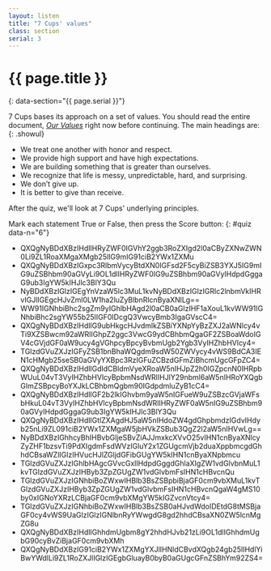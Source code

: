 ```yaml
---
layout: listen
title: "7 Cups' values"
class: section
serial: 3
---
```

# {{ page.title }}
{: data-section="{{ page.serial }}"}

7 Cups bases its approach on a set of values. You should read the entire document, [*Our Values*](https://www.7cups.com/about/values.php "Key Values at 7 Cups") right now before continuing. The main headings are:
{: .showul}

- We treat one another with honor and respect.
- We provide high support and have high expectations.
- We are building something that is greater than ourselves.
- We recognize that life is messy, unpredictable, hard, and surprising.
- We don’t give up.
- It is better to give than receive.

After the quiz, we'll look at 7 Cups' underlying principles.

Mark each statement True or False, then press the Score button:
{: #quiz data-n="6"}

- QXQgNyBDdXBzIHdlIHRyZWF0IGVhY2ggb3RoZXIgd2l0aCByZXNwZWN0Li9ZL1RoaXMgaXMgb25lIG9mIG91ciB2YWx1ZXMu
- QXQgNyBDdXBzIGxpc3RlbmVycyBtdXN0IGFsd2F5cyBiZSB3YXJ5IG9mIG9uZSBhbm90aGVyLi9OL1dlIHRyZWF0IG9uZSBhbm90aGVyIHdpdGggaG9ub3IgYW5kIHJlc3BlY3Qu
- NyBDdXBzIGlzIGEgYnVzaW5lc3MuL1kvNyBDdXBzIGlzIGRlc2lnbmVkIHRvIGJlIGEgcHJvZml0LW1ha2luZyBlbnRlcnByaXNlLg==
- WW91IGNhbiBhc2sgZm9yIGhlbHAgd2l0aCB0aGlzIHF1aXouL1kvWW91IGNhbiBhc2sgYW55b25lIGF0IDcgQ3VwcyBmb3IgaGVscC4=
- QXQgNyBDdXBzIHdlIG9ubHkgcHJvdmlkZSBiYXNpYyBzZXJ2aWNlcy4vTi9XZSBwcm92aWRlIGhpZ2ggc3VwcG9ydCBhbmQgaGF2ZSBoaWdoIGV4cGVjdGF0aW9ucy4gVGhpcyBpcyBvbmUgb2Ygb3VyIHZhbHVlcy4=
- TGlzdGVuZXJzIGFyZSB1bnBhaWQgdm9sdW50ZWVycy4vWS9BdCA3IEN1cHMgb25seSB0aGVyYXBpc3RzIGFuZCBzdGFmZiBhcmUgcGFpZC4=
- QXQgNyBDdXBzIHdlIGdldCBldmVyeXRoaW5nIHJpZ2h0IGZpcnN0IHRpbWUuL04vT3VyIHZhbHVlcyBpbmNsdWRlIHJlY29nbml6aW5nIHRoYXQgbGlmZSBpcyBoYXJkLCBhbmQgbm90IGdpdmluZyB1cC4=
- QXQgNyBDdXBzIHdlIGF2b2lkIGhvbm9yaW5nIGFueW9uZSBzcGVjaWFsbHkuL04vT3VyIHZhbHVlcyBpbmNsdWRlIHRyZWF0aW5nIG9uZSBhbm90aGVyIHdpdGggaG9ub3IgYW5kIHJlc3BlY3Qu
- QXQgNyBDdXBzIHdlIGtlZXAgdHJ5aW5nIHdoZW4gdGhpbmdzIGdvIHdyb25nLi9ZL091ciB2YWx1ZXMgaW5jbHVkZSBub3QgZ2l2aW5nIHVwLg==
- NyBDdXBzIGhhcyBhIHBvbGljeSBvZiAJJmxkcXVvO25vIHN1cnByaXNlcyZyZHF1bzsvTi9PdXIgdmFsdWVzIGluY2x1ZGUgcmVjb2duaXppbmcgdGhhdCBsaWZlIGlzIHVucHJlZGljdGFibGUgYW5kIHN1cnByaXNpbmcu
- TGlzdGVuZXJzIGhlbHAgcGVvcGxlIHdpdGggdGhlaXIgZW1vdGlvbnMuL1kvTGlzdGVuZXJzIHByb3ZpZGUgZW1vdGlvbmFsIHN1cHBvcnQu
- TGlzdGVuZXJzIGNhbiBoZWxwIHBlb3BsZSBpbiBjaGF0cm9vbXMuL1kvTGlzdGVuZXJzIHByb3ZpZGUgZW1vdGlvbmFsIHN1cHBvcnQgaW4gMS10by0xIGNoYXRzLCBjaGF0cm9vbXMgYW5kIGZvcnVtcy4=
- TGlzdGVuZXJzIGNhbiBoZWxwIHBlb3BsZSB0aHJvdWdoIDEtdG8tMSBjaGF0cy4vWS9UaGlzIGlzIGNlbnRyYWwgdG8gd2hhdCBsaXN0ZW5lcnMgZG8u
- QXQgNyBDdXBzIHdlIGhhdmUgbm8gY2hhdHJvb21zLi9OL1dlIGhhdmUgbG90cyBvZiBjaGF0cm9vbXMh
- QXQgNyBDdXBzIG91ciB2YWx1ZXMgYXJlIHNldCBvdXQgb24gb25lIHdlYiBwYWdlLi9ZL1RoZXJlIGlzIGEgbGluayB0byB0aGUgcGFnZSBhYm92ZS4=
